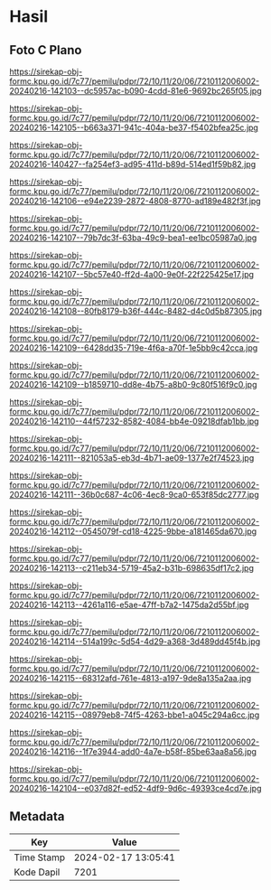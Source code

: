 # Hasil

## Foto C Plano

https://sirekap-obj-formc.kpu.go.id/7c77/pemilu/pdpr/72/10/11/20/06/7210112006002-20240216-142103--dc5957ac-b090-4cdd-81e6-9692bc265f05.jpg

https://sirekap-obj-formc.kpu.go.id/7c77/pemilu/pdpr/72/10/11/20/06/7210112006002-20240216-142105--b663a371-941c-404a-be37-f5402bfea25c.jpg

https://sirekap-obj-formc.kpu.go.id/7c77/pemilu/pdpr/72/10/11/20/06/7210112006002-20240216-140427--fa254ef3-ad95-411d-b89d-514ed1f59b82.jpg

https://sirekap-obj-formc.kpu.go.id/7c77/pemilu/pdpr/72/10/11/20/06/7210112006002-20240216-142106--e94e2239-2872-4808-8770-ad189e482f3f.jpg

https://sirekap-obj-formc.kpu.go.id/7c77/pemilu/pdpr/72/10/11/20/06/7210112006002-20240216-142107--79b7dc3f-63ba-49c9-bea1-ee1bc05987a0.jpg

https://sirekap-obj-formc.kpu.go.id/7c77/pemilu/pdpr/72/10/11/20/06/7210112006002-20240216-142107--5bc57e40-ff2d-4a00-9e0f-22f225425e17.jpg

https://sirekap-obj-formc.kpu.go.id/7c77/pemilu/pdpr/72/10/11/20/06/7210112006002-20240216-142108--80fb8179-b36f-444c-8482-d4c0d5b87305.jpg

https://sirekap-obj-formc.kpu.go.id/7c77/pemilu/pdpr/72/10/11/20/06/7210112006002-20240216-142109--6428dd35-719e-4f6a-a70f-1e5bb9c42cca.jpg

https://sirekap-obj-formc.kpu.go.id/7c77/pemilu/pdpr/72/10/11/20/06/7210112006002-20240216-142109--b1859710-dd8e-4b75-a8b0-9c80f516f9c0.jpg

https://sirekap-obj-formc.kpu.go.id/7c77/pemilu/pdpr/72/10/11/20/06/7210112006002-20240216-142110--44f57232-8582-4084-bb4e-09218dfab1bb.jpg

https://sirekap-obj-formc.kpu.go.id/7c77/pemilu/pdpr/72/10/11/20/06/7210112006002-20240216-142111--821053a5-eb3d-4b71-ae09-1377e2f74523.jpg

https://sirekap-obj-formc.kpu.go.id/7c77/pemilu/pdpr/72/10/11/20/06/7210112006002-20240216-142111--36b0c687-4c06-4ec8-9ca0-653f85dc2777.jpg

https://sirekap-obj-formc.kpu.go.id/7c77/pemilu/pdpr/72/10/11/20/06/7210112006002-20240216-142112--0545079f-cd18-4225-9bbe-a181465da670.jpg

https://sirekap-obj-formc.kpu.go.id/7c77/pemilu/pdpr/72/10/11/20/06/7210112006002-20240216-142113--c211eb34-5719-45a2-b31b-698635df17c2.jpg

https://sirekap-obj-formc.kpu.go.id/7c77/pemilu/pdpr/72/10/11/20/06/7210112006002-20240216-142113--4261a116-e5ae-47ff-b7a2-1475da2d55bf.jpg

https://sirekap-obj-formc.kpu.go.id/7c77/pemilu/pdpr/72/10/11/20/06/7210112006002-20240216-142114--514a199c-5d54-4d29-a368-3d489dd45f4b.jpg

https://sirekap-obj-formc.kpu.go.id/7c77/pemilu/pdpr/72/10/11/20/06/7210112006002-20240216-142115--68312afd-761e-4813-a197-9de8a135a2aa.jpg

https://sirekap-obj-formc.kpu.go.id/7c77/pemilu/pdpr/72/10/11/20/06/7210112006002-20240216-142115--08979eb8-74f5-4263-bbe1-a045c294a6cc.jpg

https://sirekap-obj-formc.kpu.go.id/7c77/pemilu/pdpr/72/10/11/20/06/7210112006002-20240216-142116--1f7e3944-add0-4a7e-b58f-85be63aa8a56.jpg

https://sirekap-obj-formc.kpu.go.id/7c77/pemilu/pdpr/72/10/11/20/06/7210112006002-20240216-142104--e037d82f-ed52-4df9-9d6c-49393ce4cd7e.jpg


## Metadata

| Key        | Value               |
| ---------- | ------------------- |
| Time Stamp | 2024-02-17 13:05:41 |
| Kode Dapil | 7201                |



